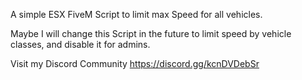 <!--
 _  ___  _       _
| |/ / || |   __| | _____   __
| ' /| || |_ / _` |/ _ \ \ / /
| . \|__   _| (_| |  __/\ V /
|_|\_\  |_|(_)__,_|\___| \_/

 -->

A simple ESX FiveM Script to limit max Speed for all vehicles.

Maybe I will change this Script in the future to limit speed by vehicle classes, and disable it for admins.

Visit my Discord Community
https://discord.gg/kcnDVDebSr
